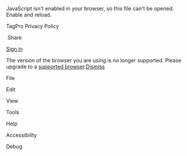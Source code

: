 JavaScript isn't enabled in your browser, so this file can't be opened. Enable and reload.

  

[](https://docs.google.com/document/?usp=docs_web "Docs home")

TagPro Privacy Policy

 Share

[Sign in](https://accounts.google.com/ServiceLogin?service=wise&passive=1209600&osid=1&continue=https://docs.google.com/document/d/1yPGNGaHY5JNh1UGVmtMGz8cDZalgGoOMCNgjnKThpPo/edit&followup=https://docs.google.com/document/d/1yPGNGaHY5JNh1UGVmtMGz8cDZalgGoOMCNgjnKThpPo/edit&ltmpl=docs&ec=GAZAGQ)

The version of the browser you are using is no longer supported. Please upgrade to a [supported browser](https://support.google.com/docs/answer/2375082?hl=en).[Dismiss](#)

  

File

Edit

View

Tools

Help

Accessibility

Debug
